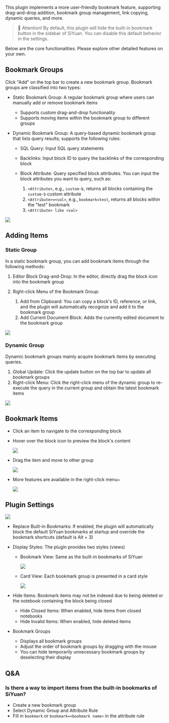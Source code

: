 This plugin implements a more user-friendly bookmark feature, supporting drag-and-drop addition, bookmark group management, link copying, dynamic queries, and more.

> 🔔 Attention! By default, this plugin will hide the built-in bookmark button in the sidebar of SiYuan. You can disable this default behavior in the settings.

Below are the core functionalities. Please explore other detailed features on your own.

## Bookmark Groups

Click "Add" on the top bar to create a new bookmark group. Bookmark groups are classified into two types:

* Static Bookmark Group: A regular bookmark group where users can manually add or remove bookmark items

  * Supports custom drag-and-drop functionality
  * Supports moving items within the bookmark group to different groups
* Dynamic Bookmark Group: A query-based dynamic bookmark group that lists query results; supports the following rules:

  * SQL Query: Input SQL query statements
  * Backlinks: Input block ID to query the backlinks of the corresponding block
  * Block Attribute: Query specified block attributes. You can input the block attributes you want to query, such as:

    1. `<Attribute>`, e.g., `custom-b`, returns all blocks containing the `custom-b` custom attribute
    2. `<Attribute>=<val>`, e.g., `bookmark=test`, returns all blocks within the "test" bookmark
    3. `<Attribute> like <val>`

![](./asset/newgroup.png)


## Adding Items

### Static Group

In a static bookmark group, you can add bookmark items through the following methods:

1. Editor Block Drag-and-Drop: In the editor, directly drag the block icon into the bookmark group
2. Right-click Menu of the Bookmark Group:

    1. Add from Clipboard: You can copy a block's ID, reference, or link, and the plugin will automatically recognize and add it to the bookmark group
    2. Add Current Document Block: Adds the currently edited document to the bookmark group

![](./asset/add.gif)

### Dynamic Group

Dynamic bookmark groups mainly acquire bookmark items by executing queries.

1. Global Update: Click the update button on the top bar to update all bookmark groups
2. Right-click Menu: Click the right-click menu of the dynamic group to re-execute the query in the current group and obtain the latest bookmark items

![](./asset/dynamic-group.gif)

## Bookmark Items

* Click an item to navigate to the corresponding block
* Hover over the block icon to preview the block's content

  ![](./asset/hover.png)

* Drag the item and move to other group

  ![](./asset/drag-move.gif)

* More features are available in the right-click menu~

  ![](./asset/contextmenu.png)


## Plugin Settings

![](./asset/setting.png)

* Replace Built-in Bookmarks: If enabled, the plugin will automatically block the default SiYuan bookmarks at startup and override the bookmark shortcuts (default is Alt + 3)
* Display Styles: The plugin provides two styles (views)

  * Bookmark View: Same as the built-in bookmarks of SiYuan

    ![](./asset/bookmark-view.png)
  * Card View: Each bookmark group is presented in a card style

    ![](./asset/card-view.png)
* Hide Items: Bookmark items may not be indexed due to being deleted or the notebook containing the block being closed

  * Hide Closed Items: When enabled, hide items from closed notebooks
  * Hide Invalid Items: When enabled, hide deleted items
* Bookmark Groups

  * Displays all bookmark groups
  * Adjust the order of bookmark groups by dragging with the mouse
  * You can hide temporarily unnecessary bookmark groups by deselecting their display

## Q&A

### Is there a way to import items from the built-in bookmarks of SiYuan?

* Create a new bookmark group
* Select Dynamic Group and Attribute Rule
* Fill in `bookmark` or `bookmark=<bookmark name>` in the attribute rule
